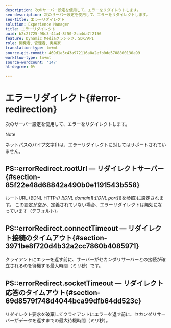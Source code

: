 ```yaml
---
description: 次のサーバー設定を使用して、エラーをリダイレクトします。
seo-description: 次のサーバー設定を使用して、エラーをリダイレクトします。
seo-title: エラーリダイレクト
solution: Experience Manager
title: エラーリダイレクト
uuid: b2c2f725-98c3-44a4-8f50-2ca4da7f2156
feature: Dynamic Mediaクラシック，SDK/API
role: 開発者、管理者、実業家
translation-type: tm+mt
source-git-commit: 469d1a5c43a972116a8a2efb0de5708800130a99
workflow-type: tm+mt
source-wordcount: '147'
ht-degree: 0%

---
```



# エラーリダイレクト{#error-redirection}

次のサーバー設定を使用して、エラーをリダイレクトします。

>[!NOTE]
>
>ネットパスのパイプ文字(|)は、エラーリダイレクトに対してはサポートされていません。

## PS::errorRedirect.rootUrl — リダイレクトサーバー{#section-85f22e48d68842a490b0e1191543b558}

ルートURL ([!DNL HTTP:// *[!DNL domain]*[:*[!DNL port]*])を参照)に設定されます。 この設定が空か、定義されていない場合、エラーリダイレクトは無効になっています（デフォルト）。

## PS::errorRedirect.connectTimeout — リダイレクト接続のタイムアウト{#section-3971be8f720d4b32a2cc7860b4085971}

クライアントにエラーを返す前に、サーバーがセカンダリサーバーとの接続が確立されるのを待機する最大時間（ミリ秒）です。

## PS::errorRedirect.socketTimeout — リダイレクト応答のタイムアウト{#section-69d8579f748d4044bca99dfb64dd523c}

リダイレクト要求を破棄してクライアントにエラーを返す前に、セカンダリサーバーがデータを返すまでの最大待機時間（ミリ秒）。
